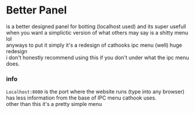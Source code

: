 # Better Panel
is a better designed panel for botting (localhost used) and its super usefull when you want a simplictic version of what others may say is a shitty menu lol <br> anyways to put it simply it's a redesign of cathooks ipc menu (well) huge redesign <br> i don't honestly recommend using this if you don't under what the ipc menu does.

### info
`Localhost:8080` is the port where the website runs (type into any browser)
has less information from the base of IPC menu cathook uses.
<br>
other than this it's a pretty simple menu

